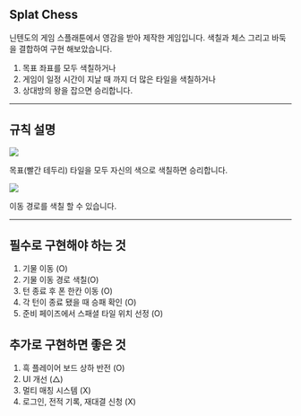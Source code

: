 ## Splat Chess
닌텐도의 게임 스플래툰에서 영감을 받아 제작한 게임입니다.
색칠과 체스 그리고 바둑을 결합하여 구현 해보았습니다.
1. 목표 좌표를 모두 색칠하거나
2. 게임이 일정 시간이 지날 때 까지 더 많은 타일을 색칠하거나
3. 상대방의 왕을 잡으면 승리합니다.

---

## 규칙 설명
<img src="https://github.com/user-attachments/assets/3a5df4d5-b343-4068-8764-ecd4c66e1570">

목표(빨간 테두리) 타일을 모두 자신의 색으로 색칠하면 승리합니다.

<img src="https://github.com/user-attachments/assets/87f1b5a6-972d-49cd-8091-4c2e70a56ade">

이동 경로를 색칠 할 수 있습니다.

---

## 필수로 구현해야 하는 것
1. 기물 이동 (O)
2. 기물 이동 경로 색칠(O)
3. 턴 종료 후 폰 한칸 이동 (O)
4. 각 턴이 종료 됐을 때 승패 확인 (O)
5. 준비 페이즈에서 스패셜 타일 위치 선정 (O)

## 추가로 구현하면 좋은 것
1. 흑 플레이어 보드 상하 반전 (O)
2. UI 개선 (△)
3. 멀티 매칭 시스템 (X)
4. 로그인, 전적 기록, 재대결 신청 (X)
